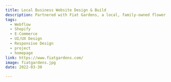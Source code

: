 ```yaml
---
title: Local Business Website Design & Build
description: Partnered with Fiat Gardens, a local, family-owned flower farm in Northern Virginia, to expand their reach through a custom website and online store — helping them share their story, attract new customers, and grow sales.
tags:
  - Webflow
  - Shopify
  - E-Commerce
  - UI/UX Design
  - Responsive Design
  - project
  - homepage
link: https://www.fiatgardens.com/
image: fiatgardens.jpg
date: 2022-03-30

---
```

